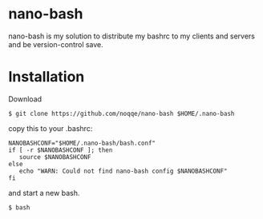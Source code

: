 # nano-bash

nano-bash is my solution to distribute my bashrc to my clients and servers and 
be version-control save. 

# Installation

Download

    $ git clone https://github.com/noqqe/nano-bash $HOME/.nano-bash

copy this to your .bashrc:

    NANOBASHCONF="$HOME/.nano-bash/bash.conf"
    if [ -r $NANOBASHCONF ]; then
       source $NANOBASHCONF
    else
       echo "WARN: Could not find nano-bash config $NANOBASHCONF"
    fi

and start a new bash.

    $ bash
